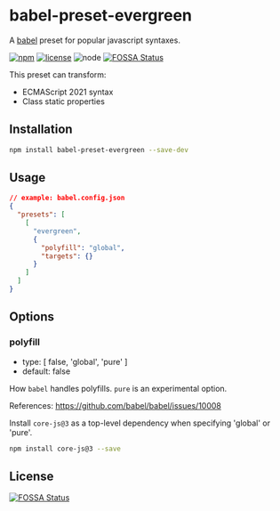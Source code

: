# babel-preset-evergreen

A [babel] preset for popular javascript syntaxes.

[![npm][npm-badge]][npm-url]
[![license][license-badge]][github-url]
![node][node-badge]
[![FOSSA Status](https://app.fossa.com/api/projects/git%2Bgithub.com%2Fbest-shot%2Fbabel-preset-evergreen.svg?type=shield)](https://app.fossa.com/projects/git%2Bgithub.com%2Fbest-shot%2Fbabel-preset-evergreen?ref=badge_shield)

This preset can transform:

- ECMAScript 2021 syntax
- Class static properties

## Installation

```bash
npm install babel-preset-evergreen --save-dev
```

## Usage

```json
// example: babel.config.json
{
  "presets": [
    [
      "evergreen",
      {
        "polyfill": "global",
        "targets": {}
      }
    ]
  ]
}
```

## Options

### polyfill

- type: [ false, 'global', 'pure' ]
- default: false

How `babel` handles polyfills. `pure` is an experimental option.

References: <https://github.com/babel/babel/issues/10008>

Install `core-js@3` as a top-level dependency when specifying 'global' or 'pure'.

```bash
npm install core-js@3 --save
```

[babel]: https://github.com/babel/babel
[npm-url]: https://www.npmjs.com/package/babel-preset-evergreen
[npm-badge]: https://img.shields.io/npm/v/babel-preset-evergreen.svg?style=flat-square&logo=npm
[github-url]: https://github.com/best-shot/babel-preset-evergreen
[node-badge]: https://img.shields.io/node/v/babel-preset-evergreen.svg?style=flat-square&colorB=green&logo=node.js
[license-badge]: https://img.shields.io/npm/l/babel-preset-evergreen.svg?style=flat-square&colorB=blue&logo=github


## License
[![FOSSA Status](https://app.fossa.com/api/projects/git%2Bgithub.com%2Fbest-shot%2Fbabel-preset-evergreen.svg?type=large)](https://app.fossa.com/projects/git%2Bgithub.com%2Fbest-shot%2Fbabel-preset-evergreen?ref=badge_large)